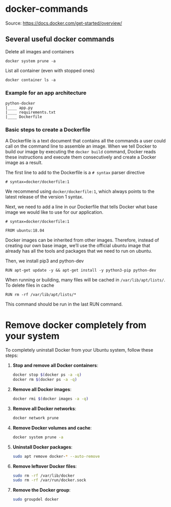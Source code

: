 # docker-commands
Source: https://docs.docker.com/get-started/overview/

## Several useful docker commands

Delete all images and containers
```
docker system prune -a
```

List all container (even with stopped ones)
```
docker container ls -a
```

### Example for an app architecture

```
python-docker
|____ app.py
|____ requirements.txt
|____ Dockerfile
```

### Basic steps to create a Dockerfile
A Dockerfile is a text document that contains all the commands a user could call on the command line to assemble an image. When we tell Docker to build our image by executing the `docker build` command, Docker reads these instructions and execute them consecutively and create a Docker image as a result.

The first line to add to the Dockerfile is a `# syntax` parser directive
```
# syntax=docker/dockerfile:1
```
We recommend using `docker/dockerfile:1`, which always points to the latest release of the version 1 syntax.

Next, we need to add a line in our Dockerfile that tells Docker what base image we would like to use for our application.
```
# syntax=docker/dockerfile:1

FROM ubuntu:18.04
```
Docker images can be inherited from other images. Therefore, instead of creating our own base image, we’ll use the official ubuntu image that already has all the tools and packages that we need to run on ubuntu.

Then, we install pip3 and python-dev
```
RUN apt-get update -y && apt-get install -y python3-pip python-dev
```

When running or building, many files will be cached in `/var/lib/apt/lists/`. To delete files in cache
```
RUN rm -rf /var/lib/apt/lists/*
```
This command should be run in the last RUN command.



<!-- Normally, to run an example (Flask), we use
```
python3 -m flask run
``` -->

# Remove docker completely from your system

To completely uninstall Docker from your Ubuntu system, follow these steps:

1. **Stop and remove all Docker containers**:
   ```bash
   docker stop $(docker ps -a -q)
   docker rm $(docker ps -a -q)
   ```

2. **Remove all Docker images**:
   ```bash
   docker rmi $(docker images -a -q)
   ```

3. **Remove all Docker networks**:
   ```bash
   docker network prune
   ```

4. **Remove Docker volumes and cache**:
   ```bash
   docker system prune -a
   ```

5. **Uninstall Docker packages**:
   ```bash
   sudo apt remove docker-* --auto-remove
   ```

6. **Remove leftover Docker files**:
   ```bash
   sudo rm -rf /var/lib/docker
   sudo rm -rf /var/run/docker.sock
   ```

7. **Remove the Docker group**:
   ```bash
   sudo groupdel docker
   ```